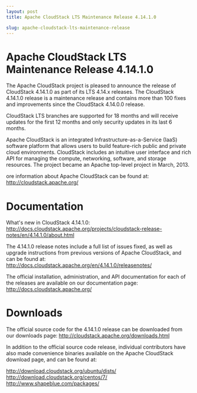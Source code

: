 ```yaml
---
layout: post
title: Apache CloudStack LTS Maintenance Release 4.14.1.0

slug: apache-cloudstack-lts-maintenance-release
---
```

# Apache CloudStack LTS Maintenance Release 4.14.1.0

The Apache CloudStack project is pleased to announce the release of
CloudStack 4.14.1.0 as part of its LTS 4.14.x releases. The CloudStack
4.14.1.0 release is a maintenance release and contains more than
100 fixes and improvements since the CloudStack 4.14.0.0 release.

CloudStack LTS branches are supported for 18 months and will receive
updates for the first 12 months and only security updates in its last 6 months.

Apache CloudStack is an integrated Infrastructure-as-a-Service (IaaS)
software platform that allows users to build feature-rich public and
private cloud environments. CloudStack includes an intuitive user interface
and rich API for managing the compute, networking, software, and storage
resources. The project became an Apache top-level project in March, 2013.

ore information about Apache CloudStack can be found at:
http://cloudstack.apache.org/

# Documentation

What's new in  CloudStack 4.14.1.0:
http://docs.cloudstack.apache.org/projects/cloudstack-release-notes/en/4.14.1.0/about.html

The 4.14.1.0 release notes include a full list of issues fixed, as well
as upgrade instructions from previous versions of Apache CloudStack, and
can be found at:
http://docs.cloudstack.apache.org/en/4.14.1.0/releasenotes/

The official installation, administration, and API documentation for each of
the releases are available on our documentation page:
http://docs.cloudstack.apache.org/

# Downloads

The official source code for the 4.14.1.0 release can be downloaded from our
downloads page:
http://cloudstack.apache.org/downloads.html

In addition to the official source code release, individual contributors
have also made convenience binaries available on the Apache CloudStack
download page, and can be found at:

http://download.cloudstack.org/ubuntu/dists/ 
http://download.cloudstack.org/centos/7/
http://www.shapeblue.com/packages/
